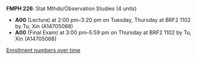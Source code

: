 **FMPH 226**: Stat Mthds/Observation Studies (4 units)

- **A00** (Lecture) at 2:00 pm–3:20 pm on Tuesday, Thursday at BRF2 1102 by Tu, Xin (A14705068)
- **A00** (Final Exam) at 3:00 pm–5:59 pm on Thursday at BRF2 1102 by Tu, Xin (A14705068)

[Enrollment numbers over time](./FMPH226.tsv)
